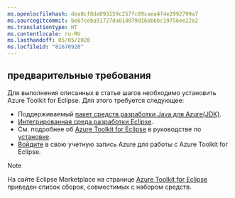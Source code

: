 ```yaml
---
ms.openlocfilehash: dea8cf8da093159c257fc09caea4f4e2992799a7
ms.sourcegitcommit: be67ceba91727da014879d16bbbbc19756ee22e2
ms.translationtype: HT
ms.contentlocale: ru-RU
ms.lasthandoff: 05/05/2020
ms.locfileid: "81670920"
---
```

## <a name="prerequisites"></a>предварительные требования

Для выполнения описанных в статье шагов необходимо установить Azure Toolkit for Eclipse. Для этого требуется следующее:

* Поддерживаемый [пакет средств разработки Java для Azure(JDK)](https://aka.ms/azure-jdks).
* [Интегрированная среда разработки Eclipse](http://www.eclipse.org/downloads/).
* См. подробнее об [Azure Toolkit for Eclipse](https://marketplace.eclipse.org/content/azure-toolkit-eclipse) в руководстве по [установке](../installation.md).
* [Войдите](../sign-in-instructions.md) в свою учетную запись Azure для работы с Azure Toolkit for Eclipse.

> [!NOTE]
> На сайте Eclipse Marketplace на странице [Azure Toolkit for Eclipse](http://marketplace.eclipse.org/content/azure-toolkit-eclipse) приведен список сборок, совместимых с набором средств.

<!--
> [!IMPORTANT]
> If you are using the Azure Toolkit for Eclipse on Windows, the toolkit requires installing the Azure SDK 2.9.6 or later in order to use the Azure emulator. You have two options for installing the Azure SDK:
>
> * You can download and install the Azure SDK by using the [Web Platform Installer (WebPI)](https://go.microsoft.com/fwlink/?LinkID=252838).
> * If you do not have the Azure SDK installed when you create your first Azure deployment project, you will be prompted to automatically download install the requisite version of the Azure SDK.
>
> Note that the Azure SDK is required on Windows only.
-->
